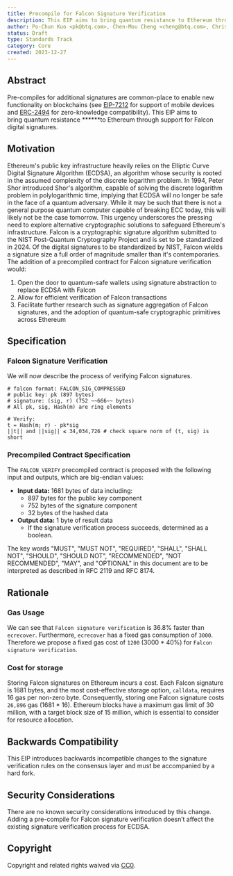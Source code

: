 ```yaml
---
title: Precompile for Falcon Signature Verification
description: This EIP aims to bring quantum resistance to Ethereum through support for Falcon digital signatures.
author: Po-Chun Kuo <pk@btq.com>, Chen-Mou Cheng <cheng@btq.com>, Chris Tam (@christam96)
status: Draft
type: Standards Track
category: Core
created: 2023-12-27
---
```


## Abstract
Pre-compiles for additional signatures are common-place to enable new functionality on blockchains (see [EIP-7212](/eip-7212.md) for support of mobile devices and [ERC-2494](/eip-2494.md) for zero-knowledge compatibility). This EIP aims to bring quantum resistance ******to Ethereum through support for Falcon digital signatures.

## Motivation

Ethereum's public key infrastructure heavily relies on the Elliptic Curve Digital Signature Algorithm (ECDSA), an algorithm whose security is rooted in the assumed complexity of the discrete logarithm problem. In 1994, Peter Shor introduced Shor's algorithm, capable of solving the discrete logarithm problem in polylogarithmic time, implying that ECDSA will no longer be safe in the face of a quantum adversary. While it may be such that there is not a general purpose quantum computer capable of breaking ECC today, this will likely not be the case tomorrow. This urgency underscores the pressing need to explore alternative cryptographic solutions to safeguard Ethereum's infrastructure. Falcon is a cryptographic signature algorithm submitted to the NIST Post-Quantum Cryptography Project and is set to be standardized in 2024. Of the digital signatures to be standardized by NIST, Falcon wields a signature size a full order of magnitude smaller than it's contemporaries. The addition of a precompiled contract for Falcon signature verification would:

   1. Open the door to quantum-safe wallets using signature abstraction to replace ECDSA with Falcon
   2. Allow for efficient verification of Falcon transactions
   3. Facilitate further research such as signature aggregation of Falcon signatures, and the adoption of quantum-safe cryptographic primitives across Ethereum

## Specification

### Falcon Signature Verification
We will now describe the process of verifying Falcon signatures.

```
# falcon format: FALCON_SIG_COMPRESSED
# public key: pk (897 bytes)
# signature: (sig, r) (752 ~~666~~ bytes)
# All pk, sig, Hash(m) are ring elements

# Verify:
t = Hash(m; r) - pk*sig
||t|| and ||sig|| ≤ 34,034,726 # check square norm of (t, sig) is short
```

### Precompiled Contract Specification

The `FALCON_VERIFY` precompiled contract is proposed with the following input and outputs, which are big-endian values:

- **Input data:** 1681 bytes of data including:
    - 897 bytes for the public key component
    - 752 bytes of the signature component
    - 32 bytes of the hashed data
- **Output data:** 1 byte of result data
    - If the signature verification process succeeds, determined as a boolean.

The key words "MUST", "MUST NOT", "REQUIRED", "SHALL", "SHALL NOT", "SHOULD", "SHOULD NOT", "RECOMMENDED", "NOT RECOMMENDED", "MAY", and "OPTIONAL" in this document are to be interpreted as described in RFC 2119 and RFC 8174.

## Rationale

### Gas Usage

We can see that `Falcon signature verification` is 36.8% faster than `ecrecover`. Furthermore, `ecrecover` has a fixed gas consumption of `3000`. Therefore we propose a fixed gas cost of `1200` (3000 * 40%) for `Falcon signature verification`.

### Cost for storage

Storing Falcon signatures on Ethereum incurs a cost. Each Falcon signature is 1681 bytes, and the most cost-effective storage option, `calldata`, requires 16 gas per non-zero byte. Consequently, storing one Falcon signature costs `26,896` gas (1681 * 16). Ethereum blocks have a maximum gas limit of 30 million, with a target block size of 15 million, which is essential to consider for resource allocation.

## Backwards Compatibility

This EIP introduces backwards incompatible changes to the signature verification rules on the consensus layer and must be accompanied by a hard fork.


## Security Considerations

There are no known security considerations introduced by this change. Adding a pre-compile for Falcon signature verification doesn’t affect the existing signature verification process for ECDSA.

## Copyright

Copyright and related rights waived via [CC0](../LICENSE.md).
